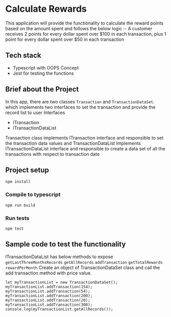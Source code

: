 # Calculate Rewards

This application will provide the functionality to calculate the reward points based on the amount spent and follows the below logic :-
A customer receives 2 points for every dollar spent over $100 in each transaction, plus 1 point for every dollar spent over $50 in each transaction
## Tech stack
- Typescript with OOPS Concept
- Jest for testing the functions

## Brief about the Project
In this app, there are two classes ```Transaction``` and ```TransactionDataSet```. which implements two interfaces to set the transaction and provide the record list to user Interfaces
- ITransaction
- ITransactionDataList

Transaction class implements ITransaction interface and responsible to set the transaction data values and TransactionDataList Implements ITransactionDataList interface and responsible to create a data set of all the transactions with respect to transaction date
## Project setup
```
npm install
```

### Compile to typescript
```
npm run build
```

### Run tests
```
npm test
```

## Sample code to test the functionality
ITransactionDataList has below methods to expose
```getLastThreeMonthsRecords```
```getAllRecords```
```addTransaction```
```getTotalRewards```
```rewardPerMonth```
Create an object of TransactionDataSet class and call the add transaction method with price value.
```
let myTransactionList = new TransactionDataSet();
myTransactionList.addTransaction(154);
myTransactionList.addTransaction(54);
myTransactionList.addTransaction(200);
myTransactionList.addTransaction(20);
myTransactionList.addTransaction(300);
console.log(myTransactionList.getAllRecords());
```

